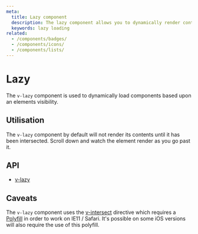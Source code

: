 ```yaml
---
meta:
  title: Lazy component
  description: The lazy component allows you to dynamically render content based upon the user's viewport.
  keywords: lazy loading
related:
  - /components/badges/
  - /components/icons/
  - /components/lists/
---
```


# Lazy

The `v-lazy` component is used to dynamically load components based upon an elements visibility.

<entry-ad />

## Utilisation

The `v-lazy` component by default will not render its contents until it has been intersected. Scroll down and watch the element render as you go past it.

<example file="v-lazy/usage" />

## API

- [v-lazy](/api/v-lazy)

<inline-api page="components/lazy" />

## Caveats

<alert type="info">

  The `v-lazy` component uses the [v-intersect](/directives/intersect) directive which requires a [Polyfill](/directives/intersect#polyfill) in order to work on IE11 / Safari. It's possible on some iOS versions will also require the use of this polyfill.

</alert>

<backmatter />
